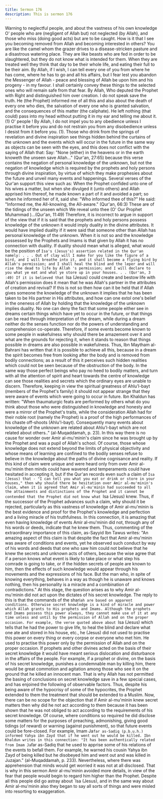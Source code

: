 ```yaml
---
title: Sermon 176
description: This is sermon 176
---
```


Warning to neglectful people, and about the vastness of his own
knowledge
O' people who are (negligent of Allah but) not neglected (by Allah), and those who miss
(doing good acts) but are to be caught. How is it that I see you becoming removed from Allah
and becoming interested in others? You are like the camel whom the grazer drives to a
disease-stricken pasture and a disastrous watering place.
They are like beasts who are fed in order to be slaughtered, but they do not know what is
intended for them. When they are treated well they think that day to be their whole life, and
eating their full to be their aim.
By Allah, if I wish, I can tell every one of you from where he has come, where he has to go
and all his affairs, but I fear lest you abandon the Messenger of Allah - peace and blessing of
Allah be upon him and his progeny - in my favour. I shall certainly convey these things to the
selected ones who will remain safe from that fear.
By Allah, Who deputed the Prophet with Right and distinguished him over creation. I do not
speak save the truth. He (the Prophet) informed me of all this and also about the death of
every one who dies, the salvation of every one who is granted salvation, and the consequences
of this matter (the caliphate).
He left nothing (that could) pass into my head without putting it in my ear and telling me
about it. (1)
O' people ! By Allah, I do not impel you to any obedience unless I practise it before you and
do not restrain you from any disobedience unless I desist from it before you.
(1). Those who drink from the springs of revelation and divine inspiration see things hidden
behind the curtains of the unknown and the events which will occur in the future in the same
way as objects can be seen with the eyes, and this does not conflict with the saying of Allah
that:
Say: "None (either) in the heavens or in the earth knoweth the unseen save Allah..." (Qur'an,
27:65)
because this verse contains the negation of personal knowledge of the unknown, but not the
negation of knowledge which is required by the prophets and holy persons through divine
inspiration, by virtue of which they make prophesies about the future and unveil many events
and happenings.
Several verses of the Qur'an support this view such as:
When the Prophet confided unto one of his wives a matter, but when she divulged it (unto
others) and Allah apprised him thereof, he made known a part of it and avoided a part; so
when he informed her of it, said she: "Who informed thee of this?" He said: "Informed me, the
All-knowing, the All-aware." (Qur'an, 66:3)
These are of the tidings of the unseen which We reveal unto thee (O' Our Prophet
Muhammad )...(Qur'an, 11:49)
Therefore, it is incorrect to argue in support of the view that if it is said that the prophets and
holy persons possess knowledge of the unknown it would imply duality in the divine attributes.
It would have implied duality if it were said that someone other than Allah has personal
knowledge of the unknown.
When it is not so and the knowledge possessed by the Prophets and Imams is that given by
Allah it has no connection with duality. If duality should mean what is alleged, what would be
the position of `Isa's (Jesus's) assertion related in the Qur'an namely:
. . . Out of clay will I make for you like the figure of a bird, and I will breathe into it, and it
shall become a flying bird by Allah's permission; and I shall heal the blind and the leper and
will rise the dead to life by Allah 's permission; and I will declare to you what ye eat and what
ye store up in your houses. . . (Qur'an, 3 :49)
If it is believed that `Isa (Jesus) could create and bestow life with Allah's permission does it
mean that he was Allah's partner in the attributes of creation and revival? If this is not so then
how can it be held that if Allah gives someone the knowledge of the unknown it implies that he
has been taken to be His partner in His attributes, and how can one extol one's belief in the
oneness of Allah by holding that the knowledge of the unknown implies duality.
No one can deny the fact that some people either see in dreams certain things which have yet
to occur in the future, or that things can be read through interpretation of the dream, while
during a dream neither do the senses function nor do the powers of understanding and
comprehension co-operate.
Therefore, if some events become known to some people in wakefulness why should there be
amazement over it and what are the grounds for rejecting it, when it stands to reason that
things possible in dreams are also possible in wakefulness.
Thus, Ibn Maytham al-Bahrani has written that it is possible to achieve all this, because in a
dream the spirit becomes free from looking after the body and is removed from bodily
connections; as a result of this it perceives such hidden realities which could not be seen
because of the obstruction of the body.
In the same way those perfect beings who pay no heed to bodily matters, and turn with all the
attention of spirit and heart towards the centre of knowledge can see those realities and
secrets which the ordinary eyes are unable to discern. Therefore, keeping in view the spiritual
greatness of Ahlu'l-bayt (members of the Prophet's family) it should not appear strange that
they were aware of events which were going to occur in future. Ibn Khaldun has written:
"When thaumaturgic feats are performed by others what do you think about those who were
distinguished in knowledge and honesty and were a mirror of the Prophet's traits, while the
consideration Allah had for their noble root (namely the Prophet) is a proof of the high
performances of his chaste off-shoots (Ahlu'l-bayt). Consequently many events about
knowledge of the unknown are related about Ahlu'l-bayt which are not related about
others.." (al-Muqaddamah, p. 23).
In this way there is no cause for wonder over Amir al-mu'minin's claim since he was brought
up by the Prophet and was a pupil of Allah's school. Of course, those whose knowledge does
not extend beyond the limits of physical objectivity and whose means of learning are confined
to the bodily senses refuse to believe in the knowledge about the paths of divine cognisance
and reality.
If this kind of claim were unique and were heard only from over Amir al-mu'minin then minds
could have wavered and temperaments could have hesitated in accepting it, but if the Qur'an
records even such a claim of `Isa (Jesus) that - "I can tell you what you eat or drink or store in
your houses," then why should there be hesitation over Amir al-mu'minin's claim, when it is
agreed that Amir al-mu'minin had succeeded to all the attainments and distinctions of the
Prophet and it cannot be contended that the Prophet did not know what `Isa (Jesus) knew.
Thus, if the successor of the Prophet advances such a claim, why should it be rejected,
particularly as this vastness of knowledge of Amir al-mu'minin is the best evidence and proof
for the Prophet's knowledge and perfection and a living miracle of his truthfulness.
In this connection, it is amazing that even having knowledge of events Amir al-mu'minin did
not, through any of his words or deeds, indicate that he knew them. Thus, commenting of the
extraordinary importance of this claim, as-Sayyid Ibn Tawus writes:
"An amazing aspect of this claim is that despite the fact that Amir al-mu'minin was aware of
conditions and events, yet he observed such conduct by way of his words and deeds that one
who saw him could not believe that he knew the secrets and unknown acts of others, because
the wise agree that if a person knows what event is likely to take place or what step his
comrade is going to take, or if the hidden secrets of people are known to him, then the effects
of such knowledge would appear through his movements and the expressions of his face.
But the man who, in spite of knowing everything, behaves in a way as though he is unaware
and knows nothing, then his personality is a miracle and a combination of contradictions."
At this stage, the question arises as to why Amir al-mu'minin did not act upon the dictates of
his secret knowledge. The reply to this is that the commands of the shari`ah are based on
apparent conditions. Otherwise secret knowledge is a kind of miracle and power which Allah
grants to His prophets and Imams.
Although the prophets and Imams possess this power always, they cannot make use of it at
any time unless and until by the permission of Allah and on the proper occasion. For example,
the verse quoted above about `Isa (Jesus) which tells that he had the power to give life, to
heal the blind and declare what one ate and stored in his house, etc., he (Jesus) did not used
to practise this power on every thing or every corpse or everyone who met him.
He used to practise this power only by the permission of Allah and on the proper occasion.
If prophets and other divines acted on the basis of their secret knowledge it would have meant
serious dislocation and disturbance in the affairs of the people.
For example, if a prophet or divine, on the basis of his secret knowledge, punishes a
condemnable man by killing him, there would be great commotion and agitation among those
who see it on the ground that he killed an innocent man.
That is why Allah has not permitted the basing of conclusions on secret knowledge save in a
few special cases, and has enjoined the following of observable factors. Thus, despite his being
aware of the hypocrisy of some of the hypocrites, the Prophet extended to them the treatment
that should be extended to a Muslim.
Now, there can be no scope for the objection that if Amir al-mu'minin knew secret matters
then why did he not act according to them because it has been shown that he was not obliged
to act according to the requirements of his secret knowledge.
Of course, where conditions so required he did disclose some matters for the purposes of
preaching, admonishing, giving good tidings (of reward) or warning (against punishment), so
that future events could be fore-closed.
For example, Imam Ja`far as-Sadiq (p.b.u.h.) informed Yahya ibn Zayd that if he went out he
would be killed. Ibn Khaldun writes in this connection:
"It has been authentically related from Imam Ja`far as-Sadiq that he used to apprise some of
his relations of the events to befall them. For example, he warned his cousin Yahya ibn Zayd of
being killed but he disobeyed him and went out and was killed in Juzajan." (al-Muqaddamah, p.
233).
Nevertheless, where there was apprehension that minds would get worried it was not at all
disclosed. That is why in this sermon Amir al-mu'minin avoided more details, in view of the fear
that people would begin to regard him higher than the Prophet. Despite all this people did go
astray about `Isa (Jesus), and in the same way about Amir al-mu'minin also they began to say
all sorts of things and were misled into resorting to exaggeration.